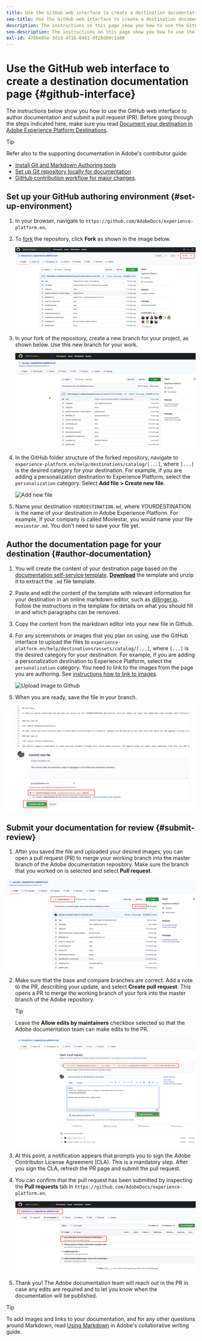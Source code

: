 ```yaml
---
title: Use the GitHub web interface to create a destination documentation page 
seo-title: Use the GitHub web interface to create a destination documentation page 
description: The instructions on this page show you how to use the GitHub web interface to author documentation and submit a pull request.
seo-description: The instructions on this page show you how to use the GitHub web interface to author documentation and submit a pull request.
exl-id: 4780e05e-3d1d-4f1b-8441-df28d09c1a88
---
```

# Use the GitHub web interface to create a destination documentation page {#github-interface}

The instructions below show you how to use the GitHub web interface to author documentation and submit a pull request (PR). Before going through the steps indicated here, make sure you read [Document your destination in Adobe Experience Platform Destinations](./documentation-instructions.md).

>[!TIP]
>
>Refer also to the supporting documentation in Adobe's contributor guide:
>* [Install Git and Markdown Authoring tools](https://experienceleague.adobe.com/docs/contributor/contributor-guide/setup/install-tools.html?lang=en)
>* [Set up Git repository locally for documentation](https://experienceleague.adobe.com/docs/contributor/contributor-guide/setup/local-repo.html?lang=en)
>* [GitHub contribution workflow for major changes](https://experienceleague.adobe.com/docs/contributor/contributor-guide/setup/full-workflow.html?lang=en).

## Set up your GitHub authoring environment {#set-up-environment}

1. In your browser, navigate to `https://github.com/AdobeDocs/experience-platform.en`.
2. To [fork](https://experienceleague.adobe.com/docs/contributor/contributor-guide/setup/local-repo.html?lang=en#fork-the-repository) the repository, click **Fork** as shown in the image below.

   ![Fork Adobe documentation repository](./assets/ssd-fork-repo.png)

3. In your fork of the repository, create a new branch for your project, as shown below. Use this new branch for your work.

   ![Create new GitHub branch](./assets/new-branch-github.gif)

4. In the GitHub folder structure of the forked repository, navigate to `experience-platform.en/help/destinations/catalog/[...]`, where `[...]` is the desired category for your destination. For example, if you are adding a personalization destination to Experience Platform, select the `personalization` category. Select **Add file > Create new file**.

   ![Add new file](./assets/github-navigate-and-create-file.gif)

5. Name your destination `YOURDESTINATION.md`, where YOURDESTINATION is the name of your destination in Adobe Experience Platform. For example, if your company is called Moviestar, you would name your file `moviestar.md`. You don't need to save your file yet.

## Author the documentation page for your destination {#author-documentation}

1. You will create the content of your destination page based on the [documentation self-service template](./self-service-template.md). **[Download](assets/yourdestination-template.zip)** the template and unzip it to extract the `.md` file template.
2. Paste and edit the content of the template with relevant information for your destination in an online markdown editor, such as [dillinger.io](https://dillinger.io/). Follow the instructions in the template for details on what you should fill in and which paragraphs can be removed.
3. Copy the content from the markdown editor into your new file in Github.
4. For any screenshots or images that you plan on using, use the GitHub interface to upload the files to `experience-platform.en/help/destinations/assets/catalog/[...]`, where `[...]` is the desired category for your destination. For example, if you are adding a personalization destination to Experience Platform, select the `personalization` category. You need to link to the images from the page you are authoring. See [instructions how to link to images](https://experienceleague.adobe.com/docs/contributor/contributor-guide/writing-essentials/linking.html?lang=en#link-to-images).

   ![Upload image to Github](./assets/upload-image.gif)

5.  When you are ready, save the file in your branch.

   ![Confirm file creation](./assets/ssd-confirm-file-creation.png)

## Submit your documentation for review {#submit-review}

1.  After you saved the file and uploaded your desired images, you can open a pull request (PR) to merge your working branch into the master branch of the Adobe documentation repository. Make sure the branch that you worked on is selected and select **Pull request**.
   
   ![Create pull request](./assets/ssd-create-pull-request-1.png)

2. Make sure that the base and compare branches are correct. Add a note to the PR, describing your update, and select **Create pull request**. This opens a PR to merge the working branch of your fork into the master branch of the Adobe repository. 
   
   >[!TIP]
   >
   >Leave the **Allow edits by maintainers** checkbox selected so that the Adobe documentation team can make edits to the PR. 
   
   ![Create pull request to Adobe documentation repository](./assets/ssd-create-pull-request-2.png)

3. At this point, a notification appears that prompts you to sign the Adobe Contributor License Agreement (CLA). This is a mandatory step. After you sign the CLA, refresh the PR page and submit the pull request.

4. You can confirm that the pull request has been submitted by inspecting the **Pull requests** tab in `https://github.com/AdobeDocs/experience-platform.en`.

   ![PR successful](./assets/ssd-pr-successful.png)

5. Thank you! The Adobe documentation team will reach out in the PR in case any edits are required and to let you know when the documentation will be published.

>[!TIP]
>
>To add images and links to your documentation, and for any other questions around Markdown, read [Using Markdown](https://experienceleague.adobe.com/docs/contributor/contributor-guide/writing-essentials/markdown.html?lang=en) in Adobe's collaborative writing guide.
